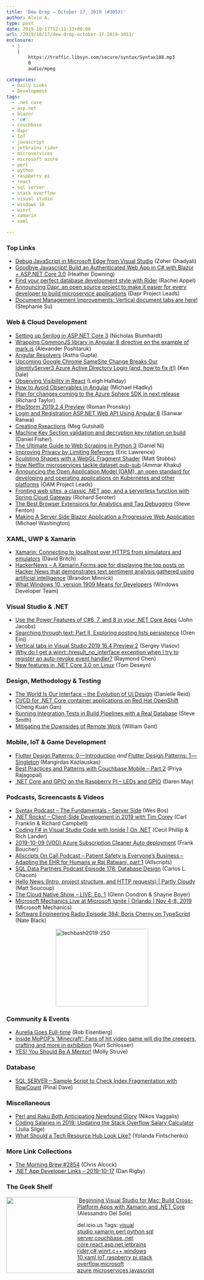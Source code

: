 ```yaml
---
title: 'Dew Drop – October 17, 2019 (#3053)'
author: Alvin A.
type: post
date: 2019-10-17T12:11:33+00:00
url: /2019/10/17/dew-drop-october-17-2019-3053/
enclosure:
  - |
    |
        https://traffic.libsyn.com/secure/syntax/Syntax188.mp3
        0
        audio/mpeg
        
categories:
  - Daily Links
  - Development
tags:
  - .net core
  - asp.net
  - blazor
  - 'c#'
  - couchbase
  - dapr
  - IoT
  - javascript
  - jetbrains rider
  - microservices
  - microsoft azure
  - perl
  - python
  - raspberry pi
  - react
  - sql server
  - stack overflow
  - visual studio
  - windows 10
  - winrt
  - xamarin
  - xaml

---
```

### <a name="top"></a>Top Links

  * <a href="https://devblogs.microsoft.com/visualstudio/debug-javascript-in-microsoft-edge-from-visual-studio/" target="_blank" rel="noopener noreferrer">Debug JavaScript in Microsoft Edge from Visual Studio</a> (Zoher Ghadyali)
  * <a href="https://developer.okta.com/blog/2019/10/16/csharp-blazor-authentication" target="_blank" rel="noopener noreferrer">Goodbye Javascript! Build an Authenticated Web App in C# with Blazor + ASP.NET Core 3.0</a> (Heather Downing)
  * <a href="https://blog.jetbrains.com/dotnet/2019/10/16/find-perfect-database-development-style-rider/" target="_blank" rel="noopener noreferrer">Find your perfect database development style with Rider</a> (Rachel Appel)
  * <a href="https://cloudblogs.microsoft.com/opensource/2019/10/16/announcing-dapr-open-source-project-build-microservice-applications/" target="_blank" rel="noopener noreferrer">Announcing Dapr, an open source project to make it easier for every developer to build microservice applications</a> (Dapr Project Leads)
  * <a href="https://devblogs.microsoft.com/visualstudio/document-management-improvements-vertical-document-tabs-are-here/" target="_blank" rel="noopener noreferrer">Document Management Improvements: Vertical document tabs are here!</a> (Stephanie Su)



### <a name="web"></a>Web & Cloud Development

  * <a href="https://nblumhardt.com/2019/10/serilog-in-aspnetcore-3/" target="_blank" rel="noopener noreferrer">Setting up Serilog in ASP.NET Core 3</a> (Nicholas Blumhardt)
  * <a href="https://blog.angularindepth.com/wrapping-commonjs-library-in-angular-8-directive-on-the-example-of-mark-js-976cbcd5d10a?source=rss----e5ed704095b---4" target="_blank" rel="noopener noreferrer">Wrapping CommonJS library in Angular 8 directive on the example of mark.js</a> (Alexander Poshtaruk)
  * <a href="https://dzone.com/articles/angular-resolvers?utm_medium=feed&utm_source=feedpress.me&utm_campaign=Feed%3A+dzone%2Fwebdev" target="_blank" rel="noopener noreferrer">Angular Resolvers</a> (Astha Gupta)
  * <a href="https://rimdev.io/upcoming-google-chrome-samesite-change-breaks-our-identityserver3-azure-active-directory-login-and-how-to-fix-it/" target="_blank" rel="noopener noreferrer">Upcoming Google Chrome SameSite Change Breaks Our IdentityServer3 Azure Active Directory Login (and, how to fix it!)</a> (Ken Dale)
  * <a href="https://www.telerik.com/blogs/observing-visibility-in-react" target="_blank" rel="noopener noreferrer">Observing Visibility in React</a> (Leigh Halliday)
  * <a href="https://dev.to/angular/how-to-avoid-observables-in-angular-273h" target="_blank" rel="noopener noreferrer">How to Avoid Observables in Angular</a> (Michael Hladky)
  * <a href="https://techcommunity.microsoft.com/t5/Internet-of-Things/Plan-for-changes-coming-to-the-Azure-Sphere-SDK-in-next-release/ba-p/916078" target="_blank" rel="noopener noreferrer">Plan for changes coming to the Azure Sphere SDK in next release</a> (Richard Taylor)
  * <a href="https://blog.jetbrains.com/phpstorm/2019/10/phpstorm-2019-2-4-preview/" target="_blank" rel="noopener noreferrer">PhpStorm 2019.2.4 Preview</a> (Roman Pronskiy)
  * <a href="https://dzone.com/articles/login-and-registration-aspnet-web-api-using-angula?utm_medium=feed&utm_source=feedpress.me&utm_campaign=Feed%3A+dzone%2Fwebdev" target="_blank" rel="noopener noreferrer">Login and Registration ASP.NET Web API Using Angular 8</a> (Sanwar Ranwa)
  * <a href="https://meghangutshall.com/2019/03/12/creating_rxeactions/" target="_blank" rel="noopener noreferrer">Creating Rxeactions</a> (Meg Gutshall)
  * <a href="http://lennybacon.com/post/Machine-Key-Section-validation-and-decryption-key-rotation-on-build" target="_blank" rel="noopener noreferrer">Machine Key Section validation and decryption key rotation on build</a> (Daniel Fisher)
  * <a href="https://codeburst.io/the-ultimate-guide-to-web-scraping-in-python-3-7151425004c5?source=rss----61061eb0c96b---4" target="_blank" rel="noopener noreferrer">The Ultimate Guide to Web Scraping in Python 3</a> (Daniel Ni)
  * <a href="https://textslashplain.com/2019/10/16/privacy-tweaks-limiting-referrer/" target="_blank" rel="noopener noreferrer">Improving Privacy by Limiting Referrers</a> (Eric Lawrence)
  * <a href="https://blog.scottlogic.com/2019/10/17/sculpting-shapes-with-webgl-fragment-shader.html" target="_blank" rel="noopener noreferrer">Sculpting Shapes with a WebGL Fragment Shader</a> (Matt Stobbs)
  * <a href="https://medium.com/netflix-techblog/how-netflix-microservices-tackle-dataset-pub-sub-4a068adcc9a?source=rss----2615bd06b42e---4" target="_blank" rel="noopener noreferrer">How Netflix microservices tackle dataset pub-sub</a> (Ammar Khaku)
  * <a href="https://cloudblogs.microsoft.com/opensource/2019/10/16/announcing-open-application-model/" target="_blank" rel="noopener noreferrer">Announcing the Open Application Model (OAM), an open standard for developing and operating applications on Kubernetes and other platforms</a> (OAM Project Leads)
  * <a href="https://seroter.wordpress.com/2019/10/16/fronting-web-sites-a-classic-net-app-and-a-serverless-function-with-spring-cloud-gateway/" target="_blank" rel="noopener noreferrer">Fronting web sites, a classic .NET app, and a serverless function with Spring Cloud Gateway</a> (Richard Seroter)
  * <a href="https://www.stevefenton.co.uk/2019/10/the-best-browser-extensions-for-analytics-and-tag-debugging/" target="_blank" rel="noopener noreferrer">The Best Browser Extensions for Analytics and Tag Debugging</a> (Steve Fenton)
  * <a href="http://blazorhelpwebsite.com/Blog/tabid/61/EntryId/4360/Making-A-Server-Side-Blazor-Application-a-Progressive-Web-Application.aspx" target="_blank" rel="noopener noreferrer">Making A Server Side Blazor Application a Progressive Web Application</a> (Michael Washington)



### <a name="silverlight"></a>XAML, UWP & Xamarin

  * <a href="http://www.davidbritch.com/2019/10/xamarin-connecting-to-localhost-over.html" target="_blank" rel="noopener noreferrer">Xamarin: Connecting to localhost over HTTPS from simulators and emulators</a> (David Britch)
  * <a href="https://github.com/brminnick/HackerNews/" target="_blank" rel="noopener noreferrer">HackerNews &#8211; A Xamarin.Forms app for displaying the top posts on Hacker News that demonstrates text sentiment analysis gathered using artificial intelligence</a> (Brandon Minnick)
  * <a href="https://blogs.windows.com/windowsdeveloper/2019/10/16/what-windows-10-version-1909-means-for-developers/?WT.mc_id=DX_MVP4025064" target="_blank" rel="noopener noreferrer">What Windows 10, version 1909 Means for Developers</a> (Windows Developer Team)



### <a name="dotnet"></a>Visual Studio & .NET

  * <a href="https://blog.jacobsdata.com/2019/10/16/use-the-power-features-of-c6-7-and-8-in-your-net-core-apps" target="_blank" rel="noopener noreferrer">Use the Power Features of C#6, 7, and 8 in your .NET Core Apps</a> (John Jacobs)
  * <a href="http://feedproxy.google.com/~r/AyendeRahien/~3/cI_1sZ8iKeA/searching-through-text-part-ii-exploring-posting-lists-persistence" target="_blank" rel="noopener noreferrer">Searching through text: Part II, Exploring posting lists persistence</a> (Oren Eini)
  * <a href="https://visualstudioextensions.vlasovstudio.com/2019/10/16/vertical-tabs-in-visual-studio-2019-16-4-preview-2/" target="_blank" rel="noopener noreferrer">Vertical tabs in Visual Studio 2019 16.4 Preview 2</a> (Sergey Vlasov)
  * <a href="https://devblogs.microsoft.com/oldnewthing/20191016-00/?p=103000" target="_blank" rel="noopener noreferrer">Why do I get a winrt::hresult_no_interface exception when I try to register an auto-revoke event handler?</a> (Raymond Chen)
  * <a href="https://developers.redhat.com/blog/2019/10/17/new-features-in-net-core-3-0-on-linux/" target="_blank" rel="noopener noreferrer">New features in .NET Core 3.0 on Linux</a> (Tom Deseyn)



### <a name="design"></a>Design, Methodology & Testing

  * <a href="https://www.toptal.com/designers/ui/touch-the-world-is-our-interface" target="_blank" rel="noopener noreferrer">The World Is Our Interface &#8211; the Evolution of UI Design</a> (Danielle Reid)
  * <a href="https://developers.redhat.com/blog/2019/10/17/ci-cd-for-net-core-container-applications-on-red-hat-openshift/" target="_blank" rel="noopener noreferrer">CI/CD for .NET Core container applications on Red Hat OpenShift</a> (Cheng Kuan Gan)
  * <a href="https://ardalis.com/running-integration-tests-in-build-pipelines-with-a-real-database" target="_blank" rel="noopener noreferrer">Running Integration Tests in Build Pipelines with a Real Database</a> (Steve Smith)
  * <a href="https://simpleprogrammer.com/downsides-of-remote-work/" target="_blank" rel="noopener noreferrer">Mitigating the Downsides of Remote Work</a> (William Gant)



### <a name="mobile"></a>Mobile, IoT & Game Development

  * <a href="https://medium.com/flutter-community/flutter-design-patterns-0-introduction-5e88cfff6792?source=rss----86fb29d7cc6a---4" target="_blank" rel="noopener noreferrer">Flutter Design Patterns: 0 — Introduction</a> _and_ <a href="https://medium.com/flutter-community/flutter-design-patterns-1-singleton-437f04e923ce?source=rss----86fb29d7cc6a---4" target="_blank" rel="noopener noreferrer">Flutter Design Patterns: 1 — Singleton</a> (Mangirdas Kazlauskas)
  * <a href="https://blog.couchbase.com/best-practices-couchbase-mobile-database-sync-part2/" target="_blank" rel="noopener noreferrer">Best Practices and Patterns with Couchbase Mobile – Part 2</a> (Priya Rajagopal)
  * <a href="https://darenmay.com/blog/net-core-and-gpio-on-the-raspberry-pi---leds-and-gpio/" target="_blank" rel="noopener noreferrer">.NET Core and GPIO on the Raspberry PI &#8211; LEDs and GPIO</a> (Daren May)



### <a name="podcasts"></a>Podcasts, Screencasts & Videos

  * <a href="https://traffic.libsyn.com/secure/syntax/Syntax188.mp3" target="_blank" rel="noopener noreferrer">Syntax Podcast &#8211; The Fundamentals &#8211; Server Side</a> (Wes Bos)
  * <a href="http://www.dotnetrocks.com/default.aspx?ShowNum=1657" target="_blank" rel="noopener noreferrer">.NET Rocks! &#8211; Client-Side Development in 2019 with Tim Corey</a> (Carl Franklin & Richard Campbell)
  * <a href="https://channel9.msdn.com/Shows/On-NET/Coding-FSharp-in-Visual-Studio-Code-with-Ionide?WT.mc_id=DX_MVP4025064" target="_blank" rel="noopener noreferrer">Coding F# in Visual Studio Code with Ionide | On .NET</a> (Cecil Phillip & Rich Lander)
  * <a href="http://www.youtube.com/watch?v=DIC6tYsfRW4" target="_blank" rel="noopener noreferrer">2019-10-09 (VOD) Azure Subscription Cleaner Auto deployment</a> (Frank Boucher)
  * <a href="http://podcast.allscripts.com/e/patient-safety-is-everyone-s-business-%e2%80%93-adapting-the-ehr-for-humans-w-raj-ratwani-part-1/" target="_blank" rel="noopener noreferrer">Allscripts On Call Podcast &#8211; Patient Safety is Everyone’s Business – Adapting the EHR for Humans w Raj Ratwani, part 1</a> (Allscripts)
  * <a href="http://sqldatapartners.com/2019/10/16/episode-178-database-design/" target="_blank" rel="noopener noreferrer">SQL Data Partners Podcast Episode 178: Database Design</a> (Carlos L. Chacon)
  * <a href="https://channel9.msdn.com/Shows/Partly-Cloudy/Hello-News-Intro-project-structure-and-HTTP-requests?WT.mc_id=DX_MVP4025064" target="_blank" rel="noopener noreferrer">Hello News (Intro, project structure, and HTTP requests) | Partly Cloudy</a> (Matt Soucoup)
  * <a href="http://www.youtube.com/watch?v=yhhrs5ttGkY" target="_blank" rel="noopener noreferrer">The Cloud Native Show &#8211; LIVE: Ep. 1</a> (Glenn Condron & Shayne Boyer)
  * <a href="http://www.youtube.com/watch?v=OGZxqD3zPDU" target="_blank" rel="noopener noreferrer">Microsoft Mechanics Live at Microsoft Ignite | Orlando | Nov 4-8, 2019</a> (Microsoft Mechanics)
  * <a href="http://feedproxy.google.com/~r/se-radio/~3/lpkOVBeioCs/" target="_blank" rel="noopener noreferrer">Software Engineering Radio Episode 384: Boris Cherny on TypeScript</a> (Nate Black)

<a href="https://techbash.com/sessions" target="_blank" rel="noopener noreferrer"><img loading="lazy" decoding="async" width="244" height="204" title="techbash2019-250" style="margin: 0px auto 10px; float: none; display: block; background-image: none;" alt="techbash2019-250" src="/wp-content/uploads/2019/10/techbash2019-250-5.png" border="0" /></a>

### <a name="events"></a>Community & Events

  * <a href="http://aurelia.io/blog/2019/10/17/aurelia-goes-full-time" target="_blank" rel="noopener noreferrer">Aurelia Goes Full-time</a> (Rob Eisenberg)
  * <a href="https://www.geekwire.com/2019/inside-mopops-minecraft-fans-hit-video-game-will-dig-creepers-crafting-exhibition/" target="_blank" rel="noopener noreferrer">Inside MoPOP’s ‘Minecraft’: Fans of hit video game will dig the creepers, crafting and more in exhibition</a> (Kurt Schlosser)
  * <a href="https://dev.to/molly_struve/yes-you-should-be-a-mentor-49j6" target="_blank" rel="noopener noreferrer">YES! You Should Be A Mentor!</a> (Molly Struve)



### <a name="sql"></a>Database

  * <a href="https://blog.sqlauthority.com/2019/10/17/sql-server-sample-script-to-check-index-fragmentation-with-rowcount/" target="_blank" rel="noopener noreferrer">SQL SERVER – Sample Script to Check Index Fragmentation with RowCount</a> (Pinal Dave)



### <a name="misc"></a>Miscellaneous

  * <a href="https://www.i-programmer.info/news/222-perl/13175-perl-and-raku-both-anticipating-newfound-glory.html" target="_blank" rel="noopener noreferrer">Perl and Raku Both Anticipating Newfound Glory</a> (Nikos Vaggalis)
  * <a href="https://stackoverflow.blog/2019/10/16/coding-salaries-in-2019-updating-the-stack-overflow-salary-calculator/" target="_blank" rel="noopener noreferrer">Coding Salaries in 2019: Updating the Stack Overflow Salary Calculator</a> (Julia Silge)
  * <a href="https://developermedia.com/tech-resource-hub/" target="_blank" rel="noopener noreferrer">What Should a Tech Resource Hub Look Like?</a> (Yolanda Fintschenko)



### <a name="links"></a>More Link Collections

  * <a href="http://feedproxy.google.com/~r/ReflectivePerspective/~3/arGfaaLViZY/" target="_blank" rel="noopener noreferrer">The Morning Brew #2854</a> (Chris Alcock)
  * <a href="https://links.danrigby.com/2019/10/app-developer-links-2019-10-17/" target="_blank" rel="noopener noreferrer">.NET App Developer Links &#8211; 2019-10-17</a> (Dan Rigby)



### <a name="shelf"></a>The Geek Shelf

<img loading="lazy" decoding="async" width="187" height="200" align="left" style="margin: 0px 0px 10px; border: 0px currentcolor; border-image: none; float: left; display: inline; background-image: none;" src="https://m.media-amazon.com/images/I/71xGp2GJeYL._AC_UL320_ML3_.jpg" border="0" /> &nbsp;<a href="https://www.amazon.com/Beginning-Visual-Studio-Mac-Cross-Platform/dp/1484230329/?tag=amavin-20" target="_blank" rel="noopener noreferrer">Beginning Visual Studio for Mac: Build Cross-Platform Apps with Xamarin and .NET Core</a> (Alessandro Del Sole)









<div class="wlWriterEditableSmartContent" id="scid:77ECF5F8-D252-44F5-B4EB-D463C5396A79:33a3b929-5193-4493-854f-d6882d7adada" style="margin: 0px; padding: 0px; float: none; display: inline;">
  del.icio.us Tags: <a href="http://del.icio.us/popular/visual+studio" rel="tag">visual studio</a>,<a href="http://del.icio.us/popular/xamarin" rel="tag">xamarin</a>,<a href="http://del.icio.us/popular/perl" rel="tag">perl</a>,<a href="http://del.icio.us/popular/python" rel="tag">python</a>,<a href="http://del.icio.us/popular/sql+server" rel="tag">sql server</a>,<a href="http://del.icio.us/popular/couchbase" rel="tag">couchbase</a>,<a href="http://del.icio.us/popular/.net+core" rel="tag">.net core</a>,<a href="http://del.icio.us/popular/react" rel="tag">react</a>,<a href="http://del.icio.us/popular/asp.net" rel="tag">asp.net</a>,<a href="http://del.icio.us/popular/jetbrains+rider" rel="tag">jetbrains rider</a>,<a href="http://del.icio.us/popular/c%23" rel="tag">c#</a>,<a href="http://del.icio.us/popular/winrt" rel="tag">winrt</a>,<a href="http://del.icio.us/popular/c%2b%2b" rel="tag">c++</a>,<a href="http://del.icio.us/popular/windows+10" rel="tag">windows 10</a>,<a href="http://del.icio.us/popular/xaml" rel="tag">xaml</a>,<a href="http://del.icio.us/popular/IoT" rel="tag">IoT</a>,<a href="http://del.icio.us/popular/raspberry+pi" rel="tag">raspberry pi</a>,<a href="http://del.icio.us/popular/stack+overflow" rel="tag">stack overflow</a>,<a href="http://del.icio.us/popular/microsoft+azure" rel="tag">microsoft azure</a>,<a href="http://del.icio.us/popular/microservices" rel="tag">microservices</a>,<a href="http://del.icio.us/popular/javascript" rel="tag">javascript</a>
</div>